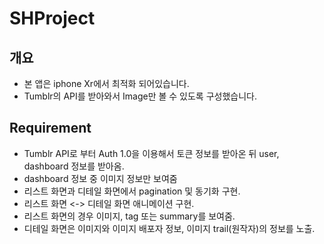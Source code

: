 # SHProject

## 개요

- 본 앱은 iphone Xr에서 최적화 되어있습니다.
- Tumblr의 API를 받아와서 Image만 볼 수 있도록 구성했습니다.

## Requirement

- Tumblr API로 부터 Auth 1.0을 이용해서 토큰 정보를 받아온 뒤 user, dashboard 정보를 받아옴.
- dashboard 정보 중 이미지 정보만 보여줌
- 리스트 화면과 디테일 화면에서 pagination 및 동기화 구현.
- 리스트 화면 <-> 디테일 화면 애니메이션 구현.
- 리스트 화면의 경우 이미지, tag 또는 summary를 보여줌.
- 디테일 화면은 이미지와 이미지 배포자 정보, 이미지 trail(원작자)의 정보를 노출.

